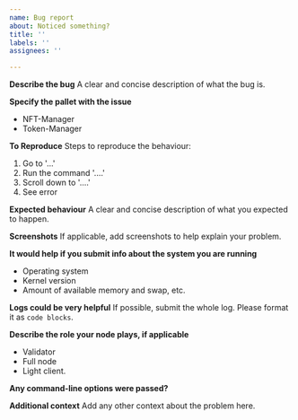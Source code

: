 ```yaml
---
name: Bug report
about: Noticed something?
title: ''
labels: ''
assignees: ''

---
```


**Describe the bug**
A clear and concise description of what the bug is.

**Specify the pallet with the issue**
  - NFT-Manager
  - Token-Manager

**To Reproduce**
Steps to reproduce the behaviour:
1. Go to '...'
2. Run the command '....'
3. Scroll down to '....'
4. See error

**Expected behaviour**
A clear and concise description of what you expected to happen.

**Screenshots**
If applicable, add screenshots to help explain your problem.

**It would help if you submit info about the system you are running**
  - Operating system
  - Kernel version
  - Amount of available memory and swap, etc.

**Logs could be very helpful**
If possible, submit the whole log. Please format it as ```code blocks```.

**Describe the role your node plays, if applicable**
  - Validator
  - Full node
  - Light client.

**Any command-line options were passed?**

**Additional context**
Add any other context about the problem here.
